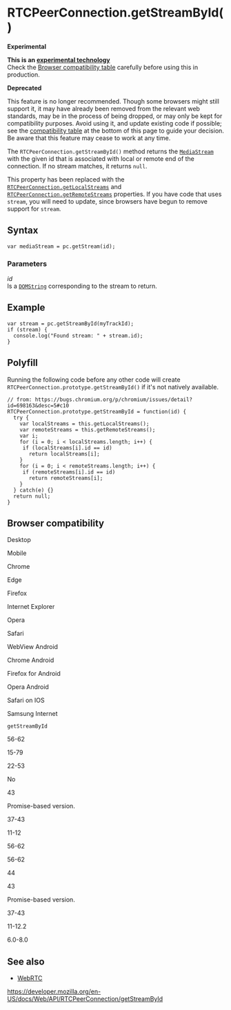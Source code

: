 RTCPeerConnection.getStreamById()
=================================

**Experimental**

**This is an [experimental technology](https://developer.mozilla.org/en-US/docs/MDN/Guidelines/Conventions_definitions#experimental)**  
Check the [Browser compatibility table](#browser_compatibility) carefully before using this in production.

**Deprecated**

This feature is no longer recommended. Though some browsers might still support it, it may have already been removed from the relevant web standards, may be in the process of being dropped, or may only be kept for compatibility purposes. Avoid using it, and update existing code if possible; see the [compatibility table](#browser_compatibility) at the bottom of this page to guide your decision. Be aware that this feature may cease to work at any time.

The `RTCPeerConnection.getStreamById()` method returns the [`MediaStream`](../mediastream) with the given id that is associated with local or remote end of the connection. If no stream matches, it returns `null`.

This property has been replaced with the [`RTCPeerConnection.getLocalStreams`](getsenders) and [`RTCPeerConnection.getRemoteStreams`](getreceivers) properties. If you have code that uses `stream`, you will need to update, since browsers have begun to remove support for `stream`.

Syntax
------

    var mediaStream = pc.getStream(id);

### Parameters

*id*  
Is a [`DOMString`](../domstring) corresponding to the stream to return.

Example
-------

    var stream = pc.getStreamById(myTrackId);
    if (stream) {
      console.log("Found stream: " + stream.id);
    }

Polyfill
--------

Running the following code before any other code will create `RTCPeerConnection.prototype.getStreamById()` if it's not natively available.

    // from: https://bugs.chromium.org/p/chromium/issues/detail?id=698163&desc=5#c10
    RTCPeerConnection.prototype.getStreamById = function(id) {
      try {
        var localStreams = this.getLocalStreams();
        var remoteStreams = this.getRemoteStreams();
        var i;
        for (i = 0; i < localStreams.length; i++) {
         if (localStreams[i].id == id)
           return localStreams[i];
        }
        for (i = 0; i < remoteStreams.length; i++) {
         if (remoteStreams[i].id == id)
           return remoteStreams[i];
        }
      } catch(e) {}
      return null;
    }

Browser compatibility
---------------------

Desktop

Mobile

Chrome

Edge

Firefox

Internet Explorer

Opera

Safari

WebView Android

Chrome Android

Firefox for Android

Opera Android

Safari on IOS

Samsung Internet

`getStreamById`

56-62

15-79

22-53

No

43

Promise-based version.

37-43

11-12

56-62

56-62

44

43

Promise-based version.

37-43

11-12.2

6.0-8.0

See also
--------

-   [WebRTC](../webrtc_api)

<a href="https://developer.mozilla.org/en-US/docs/Web/API/RTCPeerConnection/getStreamById" class="_attribution-link">https://developer.mozilla.org/en-US/docs/Web/API/RTCPeerConnection/getStreamById</a>

